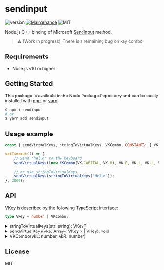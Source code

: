 # sendinput
![version](https://img.shields.io/badge/version-1.0.0-blue.svg)
[![Maintenance](https://img.shields.io/badge/Maintained%3F-yes-green.svg)](https://github.com/SlimIO/is/commit-activity)
![MIT](https://img.shields.io/github/license/mashape/apistatus.svg)

Node.js C++ binding of Microsoft [SendInput](https://docs.microsoft.com/en-us/windows/desktop/api/winuser/nf-winuser-sendinput) method.

> ⚠️ (Work in progress). There is a remaining bug on key combo!

## Requirements
- Node.js v10 or higher

## Getting Started

This package is available in the Node Package Repository and can be easily installed with [npm](https://docs.npmjs.com/getting-started/what-is-npm) or [yarn](https://yarnpkg.com).

```bash
$ npm i sendinput
# or
$ yarn add sendinput
```

## Usage example
```js
const { sendVirtualKeys, stringToVirtualKeys, VKCombo, CONSTANTS: { VK } } = require("sendinput");

setTimeout(() => {
    // Send 'hello' to the keyboard
    sendVirtualKeys([new VKCombo(VK.CAPITAL, VK.H), VK.E, VK.L, VK.L, VK.O]);

    // or use stringToVirtualKeys
    sendVirtualKeys(stringToVirtualKeys("Hello"));
}, 2000);
```

## API

VKey is described by the following TypeScript interface:
```ts
type VKey = number | VKCombo;
```

<details><summary>stringToVirtualKeys(str: string): VKey[]</summary>
<br />

Transform a given string to a list of Virtual Keys.
```js
const { deepEqual } = require("assert").strict;
const { stringToVirtualKeys, CONSTANTS: { VK } } = require("sendinput");

const vkList = stringToVirtualKeys("hello");
deepEqual(vkList, [VK.H, VK.E, VK.L, VK.L, VK.O]);
```

> ⚠️ This method may not support all available characters.

</details>

<details><summary>sendVirtualKeys(vks: Array< VKey > | VKey): void</summary>
<br />

Send virtual keys inputs to the keyboard. This method allow to send **one** or **many** inputs.
```js
sendVirtualKeys(VK.A); // a
// or
sendVirtualKeys(new VKCombo(VK.CAPITAL, VK.A)); // A
```

To send many inputs, just send an Array:
```js
sendVirtualKeys([VK.A, new VKCombo(VK.CAPITAL, VK.A)]); // aA
```

</details>

<details><summary>VKCombo(vkL: number, vkR: number)</summary>
<br />

VKCombo is a class that allow you to mix to input together (Most special character are the result of the two keys at the same time).
</details>

## License
MIT
